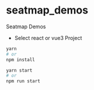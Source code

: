 # seatmap_demos
Seatmap Demos

- Select react or vue3 Project

```bash
yarn
# or
npm install
```

```bash
yarn start
# or
npm run start
```

